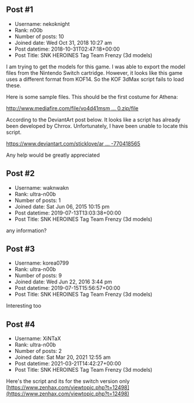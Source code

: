 ## Post #1
- Username: nekoknight
- Rank: n00b
- Number of posts: 10
- Joined date: Wed Oct 31, 2018 10:27 am
- Post datetime: 2018-10-31T02:47:18+00:00
- Post Title: SNK HEROINES Tag Team Frenzy (3d models)

I am trying to get the models for this game. I was able to export the model files from the Nintendo Switch cartridge. However, it looks like this game uses a different format from KOF14. So the KOF 3dMax script fails to load these.

Here is some sample files. This should be the first costume for Athena:

[http://www.mediafire.com/file/vo4d41msm ... 0.zip/file](http://www.mediafire.com/file/vo4d41msm4srt78/atn_00.zip/file)

According to the DeviantArt post below. It looks like a script has already been developed by Chrrox. Unfortunately, I have been unable to locate this script.

[https://www.deviantart.com/sticklove/ar ... -770418565](https://www.deviantart.com/sticklove/art/Shermie-Costume-3-770418565)

Any help would be greatly appreciated
## Post #2
- Username: waknwakn
- Rank: ultra-n00b
- Number of posts: 1
- Joined date: Sat Jun 06, 2015 10:15 pm
- Post datetime: 2019-07-13T13:03:38+00:00
- Post Title: SNK HEROINES Tag Team Frenzy (3d models)

any information?
## Post #3
- Username: korea0799
- Rank: ultra-n00b
- Number of posts: 9
- Joined date: Wed Jun 22, 2016 3:44 pm
- Post datetime: 2019-07-15T15:56:57+00:00
- Post Title: SNK HEROINES Tag Team Frenzy (3d models)

Interesting too
## Post #4
- Username: XiNTaX
- Rank: ultra-n00b
- Number of posts: 2
- Joined date: Sat Mar 20, 2021 12:55 am
- Post datetime: 2021-03-21T14:42:27+00:00
- Post Title: SNK HEROINES Tag Team Frenzy (3d models)

Here's the script and its for the switch version only
[https://www.zenhax.com/viewtopic.php?t=12498](https://www.zenhax.com/viewtopic.php?t=12498)
